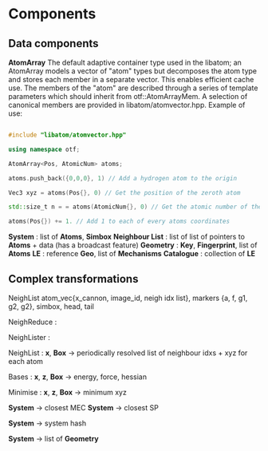 # Components

## Data components

**AtomArray** The default adaptive container type used in the libatom; an AtomArray models a vector of "atom" types but decomposes the atom type and stores each member in a separate vector. This enables efficient cache use. The members of the "atom" are described through a series of template parameters which should inherit from otf::AtomArrayMem. A selection of canonical members are provided in libatom/atomvector.hpp. Example of use:

```c++

#include "libatom/atomvector.hpp"

using namespace otf;

AtomArray<Pos, AtomicNum> atoms;

atoms.push_back({0,0,0}, 1) // Add a hydrogen atom to the origin

Vec3 xyz = atoms(Pos{}, 0) // Get the position of the zeroth atom

std::size_t n = = atoms(AtomicNum{}, 0) // Get the atomic number of the zeroth atom

atoms(Pos{}) += 1. // Add 1 to each of every atoms coordinates

```

**System** : list of **Atoms**, **Simbox** 
**Neighbour List** : list of list of pointers to **Atoms** + data (has a broadcast feature)
**Geometry** : **Key**, **Fingerprint**, list of **Atoms**
**LE** : reference **Geo**, list of **Mechanisms** 
**Catalogue** : collection of **LE**

## Complex transformations



NeighList atom_vec{x_cannon, image_id, neigh idx list}, markers {a, f, g1, g2, g2}, simbox, head, tail



NeighReduce :
 
NeighLister :



NeighList :  **x**, **Box** -> periodically resolved list of neighbour idxs + xyz for each atom

Bases : **x**, **z**, **Box** -> energy, force, hessian 

Minimise :  **x**, **z**, **Box** -> minimum xyz

**System** -> closest MEC
**System** -> closest SP

**System** -> system hash

**System** -> list of **Geometry**


